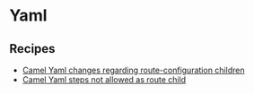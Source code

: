 # Yaml

## Recipes

* [Camel Yaml changes regarding route-configuration children](./camelyamlrouteconfigurationsequencerecipe.md)
* [Camel Yaml steps not allowed as route child](./camelyamlstepsinfromrecipe.md)


